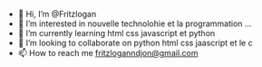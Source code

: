 - 👋 Hi, I’m @Fritzlogan
- 👀 I’m interested in nouvelle technolohie et la programmation ...
- 🌱 I’m currently learning html css javascript et python
- 💞️ I’m looking to collaborate on python html css jaascript et le c
- 📫 How to reach me fritzloganndjon@gmail.com

<!---
Fritzlogan/Fritzlogan is a ✨ special ✨ repository because its `README.md` (this file) appears on your GitHub profile.
You can click the Preview link to take a look at your changes.
--->
